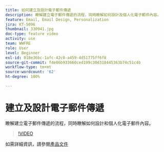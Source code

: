 ```yaml
---
title: 如何建立及設計電子郵件傳遞
description: 瞭解建立電子郵件傳遞的流程，同時瞭解如何設計及個人化電子郵件內容。
feature: Email, Email Design, Personalization
jira: KT-5096
thumbnail: 330941.jpg
doc-type: feature video
activity: use
team: WWFRE
role: User
level: Beginner
exl-id: 018e36bc-1afc-42c0-a459-4d51775ff6f8
source-git-commit: f4e86b933660ced199c30d318445363b74c51c4b
workflow-type: tm+mt
source-wordcount: '62'
ht-degree: 100%

---
```


# 建立及設計電子郵件傳遞

瞭解建立電子郵件傳遞的流程，同時瞭解如何設計和個人化電子郵件內容。

>[!VIDEO](https://video.tv.adobe.com/v/330941?quality=12&learn=on)

如需詳細資訊，請參閱[產品文件](https://experienceleague.adobe.com/docs/campaign-classic/using/sending-messages/sending-emails/defining-the-email-content.html?lang=zh-Hant)
